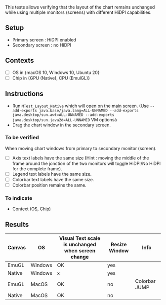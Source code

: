 This tests allows verifying that the layout of the chart remains unchanged while using multiple monitors (screens) with different HiDPI capabilities.

## Setup
- Primary screen : HiDPI enabled
- Secondary screen : no HiDPI

## Contexts
- [ ] OS in {macOS 10, Windows 10, Ubuntu 20}
- [ ] Chip in {GPU (Native), CPU (EmulGL)}

## Instructions
- Run `MTest_Layout_Native` which will open on the main screen. (Use `--add-exports java.base/java.lang=ALL-UNNAMED --add-exports java.desktop/sun.awt=ALL-UNNAMED --add-exports java.desktop/sun.java2d=ALL-UNNAMED` VM optionsà
- Drag the chart window in the secondary screen.

### To be verified
When moving chart windows from primary to secondary monitor (screen).
- [ ] Axis text labels have the same size (Hint : moving the middle of the frame around the jonction of the two monitors will toggle HiDPI/No HiDPI for the complete frame).
- [ ] Legend text labels have the same size.
- [ ] Colorbar text labels have the same size.
- [ ] Colorbar position remains the same.

### To indicate
- Context (OS, Chip)


## Results

| Canvas | OS |  Visual Text scale is unchanged when screen change | Resize Window | Info |
|-----|-----|-----|-----|-----|
| EmuGL | Windows | OK | yes | |
| Native | Windows | x | yes | |
| EmuGL | MacOS | OK | no | Colorbar JUMP|
| Native | MacOS | OK | no |             |